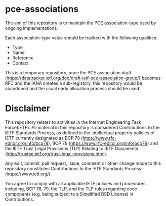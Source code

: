 # pce-associations

The aim of this repository is to maintain the PCE association-type used by ongoing implementations. 

 Each association-type value should be tracked with the following qualities:

   - Type
   - Name
   - Reference
   - Contact
   
This is a temporary repository, once the PCE association draft (https://datatracker.ietf.org/doc/draft-ietf-pce-association-group/) becomes RFC and the IANA creates a sub-registory, this repository would be abandoned and the usual early allocation process should be used. 

# Disclaimer 
This repository relates to activities in the Internet Engineering Task Force(IETF). All material in this repository is considered Contributions to the IETF Standards Process, as defined in the intellectual property policies of IETF currently designated as BCP 78 (https://www.rfc-editor.org/info/bcp78), BCP 79 (https://www.rfc-editor.org/info/bcp79) and the IETF Trust Legal Provisions (TLP) Relating to IETF Documents (http://trustee.ietf.org/trust-legal-provisions.html).

Any edit, commit, pull request, issue, comment or other change made to this repository constitutes Contributions to the IETF Standards Process (https://www.ietf.org/).

You agree to comply with all applicable IETF policies and procedures, including, BCP 78, 79, the TLP, and the TLP rules regarding code components (e.g. being subject to a Simplified BSD License) in Contributions.
